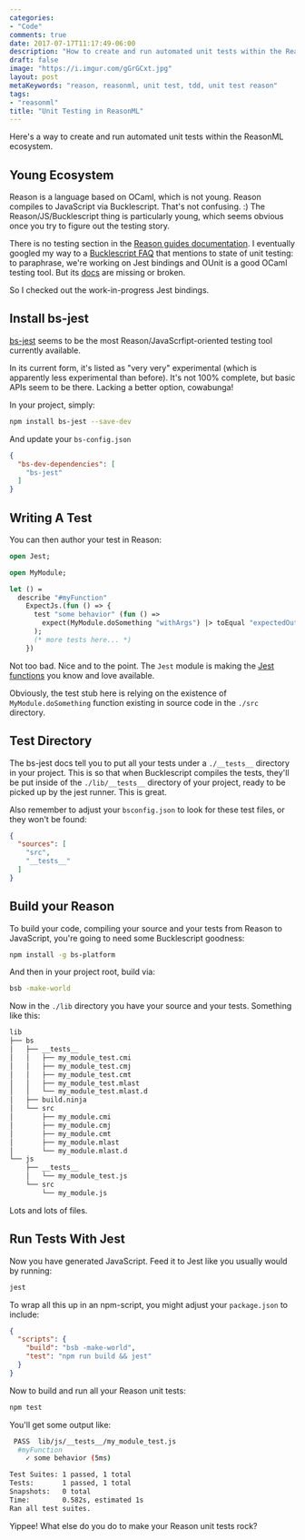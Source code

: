 ```yaml
---
categories:
- "Code"
comments: true
date: 2017-07-17T11:17:49-06:00
description: "How to create and run automated unit tests within the ReasonML ecosystem."
draft: false
image: "https://i.imgur.com/gGrGCxt.jpg"
layout: post
metaKeywords: "reason, reasonml, unit test, tdd, unit test reason"
tags:
- "reasonml"
title: "Unit Testing in ReasonML"
---
```


Here's a way to create and run automated unit tests within the ReasonML ecosystem.

<!--more-->

## Young Ecosystem

Reason is a language based on OCaml, which is not young.  Reason compiles to JavaScript via Bucklescript.  That's not confusing. :)  The Reason/JS/Bucklescript thing is particularly young, which seems obvious once you try to figure out the testing story.

There is no testing section in the [Reason guides documentation](https://reasonml.github.io/guide/). I eventually googled my way to a [Bucklescript FAQ](https://github.com/BuckleTypes/wiki) that mentions to state of unit testing: to paraphrase, we're working on Jest bindings and OUnit is a good OCaml testing tool.  But its [docs](http://ounit.forge.ocamlcore.org/) are missing or broken.

So I checked out the work-in-progress Jest bindings.

## Install bs-jest

[bs-jest](https://github.com/BuckleTypes/bs-jest) seems to be the most Reason/JavaScrfipt-oriented testing tool currently available. 

In its current form, it's listed as "very very" experimental (which is apparently less experimental than before).  It's not 100% complete, but basic APIs seem to be there.  Lacking a better option, cowabunga!

In your project, simply:

```bash
npm install bs-jest --save-dev
```

And update your `bs-config.json`

```json
{
  "bs-dev-dependencies": [
    "bs-jest"
  ]
}
```

## Writing A Test

You can then author your test in Reason:

```ocaml
open Jest;

open MyModule;

let () =
  describe "#myFunction"
    ExpectJs.(fun () => {
      test "some behavior" (fun () => 
        expect(MyModule.doSomething "withArgs") |> toEqual "expectedOutput"
      );
      (* more tests here... *)
    })
```

Not too bad.  Nice and to the point.  The `Jest` module is making the [Jest functions](https://facebook.github.io/jest/docs/expect.html) you know and love available.

Obviously, the test stub here is relying on the existence of `MyModule.doSomething` function existing in source code in the `./src` directory.

## Test Directory

The bs-jest docs tell you to put all your tests under a `./__tests__` directory in your project.  This is so that when Bucklescript compiles the tests, they'll be put inside of the `./lib/__tests__` directory of your project, ready to be picked up by the jest runner. This is great. 

Also remember to adjust your `bsconfig.json` to look for these test files, or they won't be found:

```json
{
  "sources": [
    "src",
    "__tests__"
  ]
}
```

## Build your Reason

To build your code, compiling your source and your tests from Reason to JavaScript, you're going to need some Bucklescript goodness:

```bash
npm install -g bs-platform
```

And then in your project root, build via:

```bash
bsb -make-world
```

Now in the `./lib` directory you have your source and your tests.  Something like this:

```txt
lib
├── bs
│   ├── __tests__
│   │   ├── my_module_test.cmi
│   │   ├── my_module_test.cmj
│   │   ├── my_module_test.cmt
│   │   ├── my_module_test.mlast
│   │   └── my_module_test.mlast.d
│   ├── build.ninja
│   └── src
│       ├── my_module.cmi
│       ├── my_module.cmj
│       ├── my_module.cmt
│       ├── my_module.mlast
│       └── my_module.mlast.d
└── js
    ├── __tests__
    │   └── my_module_test.js
    └── src
        └── my_module.js
```

Lots and lots of files.

## Run Tests With Jest

Now you have generated JavaScript.  Feed it to Jest like you usually would by running:

```bash
jest
```

To wrap all this up in an npm-script, you might adjust your `package.json` to include:

```json
{
  "scripts": {
    "build": "bsb -make-world",
    "test": "npm run build && jest"
  }
}
```

Now to build and run all your Reason unit tests:

```bash
npm test
```

You'll get some output like:

```bash
 PASS  lib/js/__tests__/my_module_test.js
  #myFunction
    ✓ some behavior (5ms)

Test Suites: 1 passed, 1 total
Tests:       1 passed, 1 total
Snapshots:   0 total
Time:        0.582s, estimated 1s
Ran all test suites.
```

Yippee!  What else do you do to make your Reason unit tests rock?


